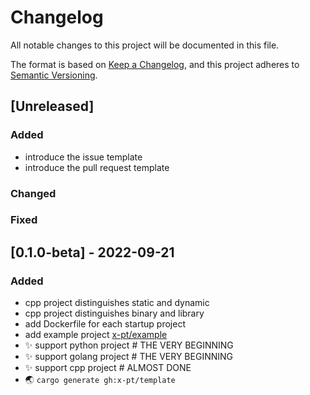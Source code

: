 # Changelog
All notable changes to this project will be documented in this file.

The format is based on [Keep a Changelog](https://keepachangelog.com/en/1.1.0/),
and this project adheres to [Semantic Versioning](https://semver.org/spec/v2.0.0.html).

## [Unreleased]

### Added

- introduce the issue template
- introduce the pull request template

### Changed

### Fixed

## [0.1.0-beta] - 2022-09-21

### Added

- cpp project distinguishes static and dynamic
- cpp project distinguishes binary and library
- add Dockerfile for each startup project
- add example project [x-pt/example](https://github.com/x-pt/example)
- :sparkles: support python project # THE VERY BEGINNING
- :sparkles: support golang project # THE VERY BEGINNING
- :sparkles: support cpp project    # ALMOST DONE
- :earth_asia: `cargo generate gh:x-pt/template`
